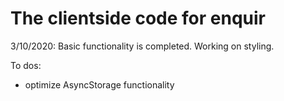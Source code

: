 # The clientside code for enquir
3/10/2020: Basic functionality is completed. Working on styling.

To dos:
  - optimize AsyncStorage functionality
